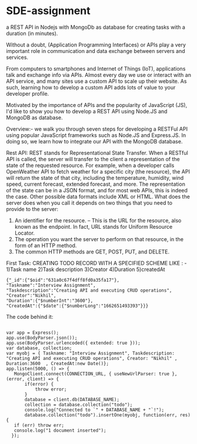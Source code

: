 # SDE-assignment
a REST API in Nodejs with MongoDb as database for creating  tasks with a duration (in minutes).

Without a doubt, (Application Programming Interfaces) or APIs play a very important role in communication and data exchange between servers and services.


From computers to smartphones and Internet of Things (IoT), applications talk and exchange info via APIs. Almost every day we use or interact with an API service, and many sites use a custom API to scale up their website. As such, learning how to develop a custom API adds lots of value to your developer profile.

Motivated by the importance of APIs and the popularity of JavaScript (JS), I'd like to show you how to develop a REST API using Node.JS and MongoDB as database.

Overview:-
we walk you through seven steps for developing a RESTFul API using popular JavaScript frameworks such as Node.JS and Express.JS. In doing so, we learn how to integrate our API with the MongoDB database.

Rest API:
REST stands for Representational State Transfer. 
When a RESTful API is called, the server will transfer to the client a representation of the state of the requested resource.
For example, when a developer calls OpenWeather API to fetch weather for a specific city (the resource), the API will return the state of that city, including the temperature, humidity, wind speed, current forecast, extended forecast, and more. The representation of the state can be in a JSON format, and for most web APIs, this is indeed the case. Other possible data formats include XML or HTML. What does the server does when you call it depends on two things that you need to provide to the server:
1. An identifier for the resource. – This is the URL for the resource, also known as the endpoint. In fact, URL stands for Uniform Resource Locator.
2. The operation you want the server to perform on that resource, in the form of an HTTP method. 
3. The common  HTTP methods are GET, POST, PUT, and DELETE.

First Task:
   CREATING TODO RECORD WITH A SPECIFIED SCHEME LIKE : - 1)Task name
                                                         2)Task description
                                                         3)Creator
                                                         4)Duration
                                                         5)createdAt
                                                         
 ```
 {"_id":{"$oid":"631a0c67f4dff8fd0a35fa17"},
 "Taskname":"Interview Assignment",
 "Taskdescription":"Creating API and executing CRUD operations",
 "Creator":"Nikhil",
 "Duration":{"$numberInt":"3600"},
 "CreatedAt":{"$date":{"$numberLong":"1662651493393"}}}
 ```
 The code behind it:
 ```
 
var app = Express();
app.use(BodyParser.json());
app.use(BodyParser.urlencoded({ extended: true }));
var database, collection;
var myobj = { Taskname: "Interview Assignment", Taskdescription: "Creating API and executing CRUD operations", Creator: "Nikhil" , Duration:3600  , CreatedAt:new Date()};
app.listen(5000, () => {
    MongoClient.connect(CONNECTION_URL, { useNewUrlParser: true }, (error, client) => {
        if(error) {
            throw error;
        }
        database = client.db(DATABASE_NAME);
        collection = database.collection("todo");
        console.log("Connected to `" + DATABASE_NAME + "`!");
        database.collection("todo").insertOne(myobj, function(err, res) {
    if (err) throw err;
    console.log("1 document inserted");
   });
   ```
   
   
 
